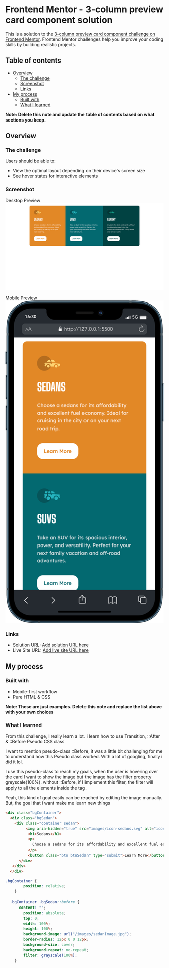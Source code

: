 # Frontend Mentor - 3-column preview card component solution

This is a solution to the [3-column preview card component challenge on Frontend Mentor](https://www.frontendmentor.io/challenges/3column-preview-card-component-pH92eAR2-). Frontend Mentor challenges help you improve your coding skills by building realistic projects. 

## Table of contents

- [Overview](#overview)
  - [The challenge](#the-challenge)
  - [Screenshot](#screenshot)
  - [Links](#links)
- [My process](#my-process)
  - [Built with](#built-with)
  - [What I learned](#what-i-learned)

**Note: Delete this note and update the table of contents based on what sections you keep.**

## Overview

### The challenge

Users should be able to:

- View the optimal layout depending on their device's screen size
- See hover states for interactive elements

### Screenshot

Desktop Preview
![](images/previewImgDesktop.png)

Mobile Preview
![](images/mobile.png)

### Links

- Solution URL: [Add solution URL here](https://your-solution-url.com)
- Live Site URL: [Add live site URL here](https://your-live-site-url.com)

## My process

### Built with

- Mobile-first workflow
- Pure HTML & CSS

**Note: These are just examples. Delete this note and replace the list above with your own choices**

### What I learned

From this challenge, I really learn a lot. i learn how to use Transition, ::After & ::Before Pseudo CSS class

I want to mention pseudo-class ::Before, it was a little bit challenging for me to understand how this Pseudo class worked. With a lot of googling, finally i did it lol. 

I use this pseudo-class to reach my goals, when the user is hovering over the card I want to show the image but the image has the filter property greyscale(100%). without ::Before, if I implement this filter, the filter will apply to all the elements inside the tag.

Yeah, this kind of goal easily can be reached by editing the image manually. But, the goal that i want make me learn new things

```html
<div class="bgContainer">
  <div class="bgSedan">
    <div class="container sedan">
         <img aria-hidden="true" src="images/icon-sedans.svg" alt="iconSedan">
          <h1>Sedans</h1>
          <p>
            Choose a sedans for its affordability and excellent fuel economy. Ideal for cruising in the city or on your next road trip.
          </p>
          <button class="btn btnSedan" type="submit">Learn More</button>
      </div>
   </div>
  </div>
```
```css
.bgContainer {
        position: relative;
    }

  .bgContainer .bgSedan::before {
      content: "";
        position: absolute;
        top: 0;
        width: 100%;
        height: 100%;
        background-image: url("/images/sedanImage.jpg");
        border-radius: 12px 0 0 12px;
        background-size: cover;
        background-repeat: no-repeat;
        filter: grayscale(100%);
    }
```
